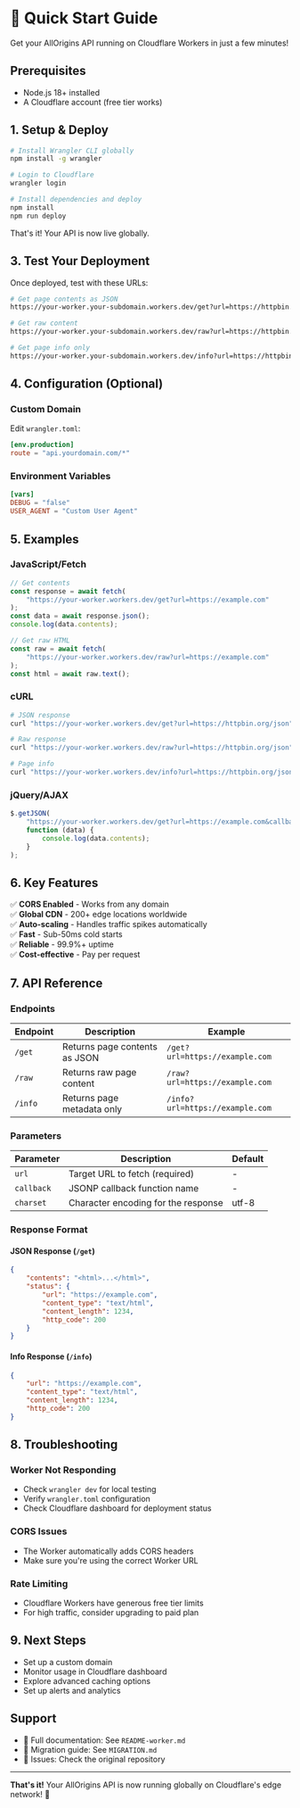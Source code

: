 # 🚀 Quick Start Guide

Get your AllOrigins API running on Cloudflare Workers in just a few minutes!

## Prerequisites

- Node.js 18+ installed
- A Cloudflare account (free tier works)

## 1. Setup & Deploy

```bash
# Install Wrangler CLI globally
npm install -g wrangler

# Login to Cloudflare
wrangler login

# Install dependencies and deploy
npm install
npm run deploy
```

That's it! Your API is now live globally.

## 3. Test Your Deployment

Once deployed, test with these URLs:

```bash
# Get page contents as JSON
https://your-worker.your-subdomain.workers.dev/get?url=https://httpbin.org/json

# Get raw content
https://your-worker.your-subdomain.workers.dev/raw?url=https://httpbin.org/html

# Get page info only
https://your-worker.your-subdomain.workers.dev/info?url=https://httpbin.org/json
```

## 4. Configuration (Optional)

### Custom Domain

Edit `wrangler.toml`:

```toml
[env.production]
route = "api.yourdomain.com/*"
```

### Environment Variables

```toml
[vars]
DEBUG = "false"
USER_AGENT = "Custom User Agent"
```

## 5. Examples

### JavaScript/Fetch

```javascript
// Get contents
const response = await fetch(
	"https://your-worker.workers.dev/get?url=https://example.com"
);
const data = await response.json();
console.log(data.contents);

// Get raw HTML
const raw = await fetch(
	"https://your-worker.workers.dev/raw?url=https://example.com"
);
const html = await raw.text();
```

### cURL

```bash
# JSON response
curl "https://your-worker.workers.dev/get?url=https://httpbin.org/json"

# Raw response
curl "https://your-worker.workers.dev/raw?url=https://httpbin.org/json"

# Page info
curl "https://your-worker.workers.dev/info?url=https://httpbin.org/json"
```

### jQuery/AJAX

```javascript
$.getJSON(
	"https://your-worker.workers.dev/get?url=https://example.com&callback=?",
	function (data) {
		console.log(data.contents);
	}
);
```

## 6. Key Features

✅ **CORS Enabled** - Works from any domain  
✅ **Global CDN** - 200+ edge locations worldwide  
✅ **Auto-scaling** - Handles traffic spikes automatically  
✅ **Fast** - Sub-50ms cold starts  
✅ **Reliable** - 99.9%+ uptime  
✅ **Cost-effective** - Pay per request

## 7. API Reference

### Endpoints

| Endpoint | Description                   | Example                         |
| -------- | ----------------------------- | ------------------------------- |
| `/get`   | Returns page contents as JSON | `/get?url=https://example.com`  |
| `/raw`   | Returns raw page content      | `/raw?url=https://example.com`  |
| `/info`  | Returns page metadata only    | `/info?url=https://example.com` |

### Parameters

| Parameter  | Description                         | Default |
| ---------- | ----------------------------------- | ------- |
| `url`      | Target URL to fetch (required)      | -       |
| `callback` | JSONP callback function name        | -       |
| `charset`  | Character encoding for the response | utf-8   |

### Response Format

#### JSON Response (`/get`)

```json
{
	"contents": "<html>...</html>",
	"status": {
		"url": "https://example.com",
		"content_type": "text/html",
		"content_length": 1234,
		"http_code": 200
	}
}
```

#### Info Response (`/info`)

```json
{
	"url": "https://example.com",
	"content_type": "text/html",
	"content_length": 1234,
	"http_code": 200
}
```

## 8. Troubleshooting

### Worker Not Responding

- Check `wrangler dev` for local testing
- Verify `wrangler.toml` configuration
- Check Cloudflare dashboard for deployment status

### CORS Issues

- The Worker automatically adds CORS headers
- Make sure you're using the correct Worker URL

### Rate Limiting

- Cloudflare Workers have generous free tier limits
- For high traffic, consider upgrading to paid plan

## 9. Next Steps

- Set up a custom domain
- Monitor usage in Cloudflare dashboard
- Explore advanced caching options
- Set up alerts and analytics

## Support

- 📖 Full documentation: See `README-worker.md`
- 🔧 Migration guide: See `MIGRATION.md`
- 🐛 Issues: Check the original repository

---

**That's it!** Your AllOrigins API is now running globally on Cloudflare's edge network! 🎉
